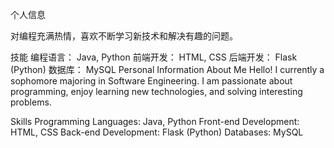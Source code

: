 个人信息

对编程充满热情，喜欢不断学习新技术和解决有趣的问题。

技能
编程语言： Java, Python
前端开发： HTML, CSS
后端开发： Flask (Python)
数据库： MySQL
Personal Information
About Me
Hello! I currently a sophomore majoring in Software Engineering. I am passionate about programming, enjoy learning new technologies, and solving interesting problems.

Skills
Programming Languages: Java, Python
Front-end Development: HTML, CSS
Back-end Development: Flask (Python)
Databases: MySQL
